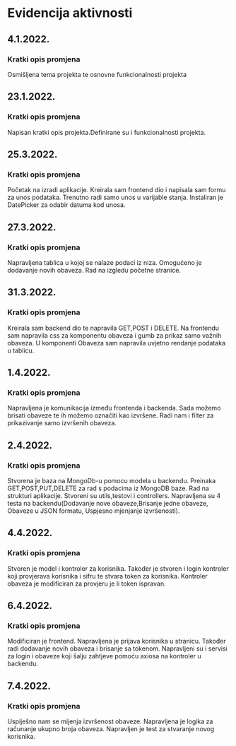 # Evidencija aktivnosti

## 4.1.2022.
### Kratki opis promjena
Osmišljena tema projekta te osnovne funkcionalnosti projekta

## 23.1.2022.
### Kratki opis promjena
Napisan kratki opis projekta.Definirane su i funkcionalnosti projekta.

## 25.3.2022.
### Kratki opis promjena
Početak na izradi aplikacije. Kreirala sam frontend dio i napisala sam formu za unos podataka. Trenutno radi samo unos u varijable stanja. Instaliran je DatePicker za odabir datuma kod unosa.  

## 27.3.2022.
### Kratki opis promjena
Napravljena tablica u kojoj se nalaze podaci iz niza. Omogućeno je dodavanje novih obaveza. Rad na izgledu početne stranice.  

## 31.3.2022.
### Kratki opis promjena
Kreirala sam backend dio te napravila GET,POST i DELETE. Na frontendu sam napravila css za komponentu obaveza i gumb za prikaz samo važnih obaveza. U komponenti Obaveza sam napravila uvjetno rendanje podataka u tablicu.

## 1.4.2022.
### Kratki opis promjena
Napravljena je komunikacija između frontenda i backenda. Sada možemo brisati obaveze te ih možemo označiti kao izvršene. Radi nam i filter za prikazivanje samo izvršenih obaveza. 

## 2.4.2022.
### Kratki opis promjena
Stvorena je baza na MongoDb-u pomocu modela u backendu. Preinaka GET,POST,PUT,DELETE za rad s podacima iz MongoDB baze. Rad na strukturi aplikacije. Stvoreni su utils,testovi i controllers. Napravljena su 4 testa na backendu(Dodavanje nove obaveze,Brisanje jedne obaveze, Obaveze u JSON formatu, Uspjesno mjenjanje izvršenosti). 

## 4.4.2022.
### Kratki opis promjena
Stvoren je model i kontroler za korisnika. Također je stvoren i login kontroler koji provjerava korisnika i sifru te stvara token za korisnika. Kontroler obaveza je modificiran za provjeru je li token ispravan. 


## 6.4.2022.
### Kratki opis promjena
Modificiran je frontend. Napravljena je prijava korisnika u stranicu. Također radi dodavanje novih obaveza i brisanje sa tokenom. Napravljeni su i servisi za login i obaveze koji šalju zahtjeve pomoću axiosa na kontroler u backendu. 

## 7.4.2022.
### Kratki opis promjena
Uspiješno nam se mijenja izvršenost obaveze. Napravljena je logika za računanje ukupno broja obaveza. Napravljen je test za stvaranje novog korisnika. 